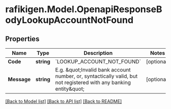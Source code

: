 # rafikigen.Model.OpenapiResponseBodyLookupAccountNotFound

## Properties

Name | Type | Description | Notes
------------ | ------------- | ------------- | -------------
**Code** | **string** | &#x60;LOOKUP_ACCOUNT_NOT_FOUND&#x60; | [optional] 
**Message** | **string** | E.g. \&quot;Invalid bank account number, or, syntactically valid, but not registered with any banking entity\&quot; | [optional] 

[[Back to Model list]](../README.md#documentation-for-models) [[Back to API list]](../README.md#documentation-for-api-endpoints) [[Back to README]](../README.md)

